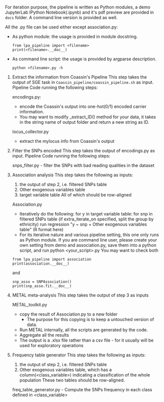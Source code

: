 For iteration purpose, the pipeline is written as Python modules, a demo JupyterLab IPython Notebook(.ipynb) and it's pdf preview are provided in `docs` folder. A command line version is provided as well.

All the <filename>.py file can be used either except association.py:
- As python module: the usage is provided in module docstring.
  ```
  from lpa_pipeline import <filename>
  print(<filename>.__doc__)
  ```
- As command line script: the usage is provided by argparse description.
  ```
  python <filename>.py -h
  ```

1. Extract the information from Coassin's Pipeline
    This step takes the output of SGE task in `Coassin_pipeline/coassin_pipeline.sh` as input. Pipeline Code running the following steps:

    encodings.py:
     - encode the Coassin's output into one-hot(0/1) encoded carrier information.
     - You may want to modify _extract_ID() method for your data, it takes in the string name of output folder and return a new string as ID.

    locus_collector.py
     - extract the mylocus info from Coassin's output


2. Filter the SNPs encoded
    This step takes the output of encodings.py as input. Pipeline Code running the following steps:

    snps_filter.py - filter the SNPs with bad reading qualities in the dataset

3. Association analysis
    This step takes the following as inputs:
     1. the output of step 2, i.e. filtered SNPs table
     2. Other exogenous variables table
     3. target variable table
     All of which should be row-aligned

     Association.py
     - Iteratively do the following:
       for y in target variable table:
          for snp in filtered SNPs table
              (if extra_iterate_on specified, split the group by ethnicity)
              run regression "y ~ snp + Other exogenous variables table" (R format here)
     - For its iterative nature and various pipeline setting, this one only runs as Python module.
       If you are command line user, please create your own setting from demo and association.py,
       save them into a python script, and run python <your_script>.py
     You may want to check both
     ```
     from lpa_pipeline import association
     print(association.__doc__)
     ```
     and
     ```
     snp_asso = SNPAssociation()
     print(snp_asso.fit.__doc__)
     ```
4. METAL meta-analysis
    This step takes the output of step 3 as inputs

    METAL_toolkit.py
    - copy the result of Association.py to a new folder
      - The purpose for this copying is to keep a untouched version of data.
    - Run METAL internally, all the scripts are generated by the code.
    - Aggregate all the results
    - The output is a .xlsx file rather than a csv file - for it usually will be used for exploratory operations

5. Frequency table generator
    This step takes the following as inputs:
     1. the output of step 2, i.e. filtered SNPs table
     2. Other exogenous variables table, which has a column(<class_variable>) indicating a classification of the whole population
     These two tables should be row-aligned.

     freq_table_generator.py
       - Compute the SNPs frequency in each class defined in <class_variable>
